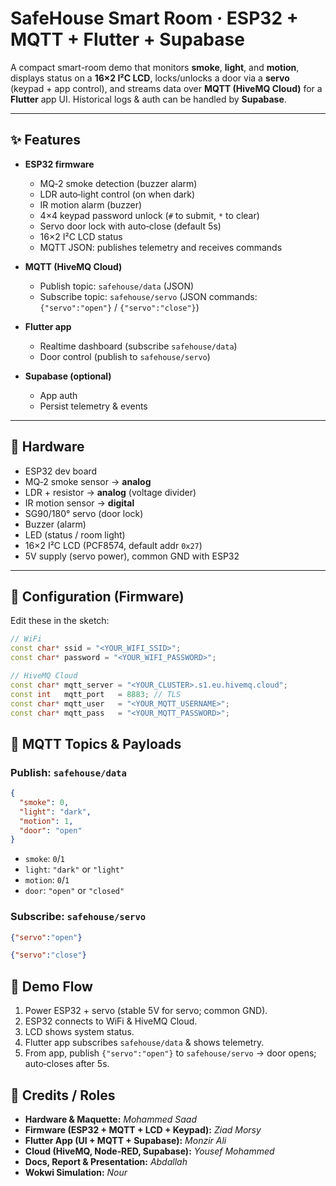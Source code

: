# SafeHouse Smart Room · ESP32 + MQTT + Flutter + Supabase

A compact smart-room demo that monitors **smoke**, **light**, and **motion**, displays status on a **16×2 I²C LCD**, locks/unlocks a door via a **servo** (keypad + app control), and streams data over **MQTT (HiveMQ Cloud)** for a **Flutter** app UI. Historical logs & auth can be handled by **Supabase**.

---

## ✨ Features

* **ESP32 firmware**

  * MQ‑2 smoke detection (buzzer alarm)
  * LDR auto‑light control (on when dark)
  * IR motion alarm (buzzer)
  * 4×4 keypad password unlock (`#` to submit, `*` to clear)
  * Servo door lock with auto‑close (default 5s)
  * 16×2 I²C LCD status
  * MQTT JSON: publishes telemetry and receives commands
* **MQTT (HiveMQ Cloud)**

  * Publish topic: `safehouse/data` (JSON)
  * Subscribe topic: `safehouse/servo` (JSON commands: `{"servo":"open"}` / `{"servo":"close"}`)
* **Flutter app**

  * Realtime dashboard (subscribe `safehouse/data`)
  * Door control (publish to `safehouse/servo`)
* **Supabase (optional)**

  * App auth
  * Persist telemetry & events

---

## 🧰 Hardware

* ESP32 dev board
* MQ‑2 smoke sensor → **analog**
* LDR + resistor → **analog** (voltage divider)
* IR motion sensor → **digital**
* SG90/180° servo (door lock)
* Buzzer (alarm)
* LED (status / room light)
* 16×2 I²C LCD (PCF8574, default addr `0x27`)
* 5V supply (servo power), common GND with ESP32
---

## 🔑 Configuration (Firmware)

Edit these in the sketch:

```cpp
// WiFi
const char* ssid = "<YOUR_WIFI_SSID>";
const char* password = "<YOUR_WIFI_PASSWORD>";

// HiveMQ Cloud
const char* mqtt_server = "<YOUR_CLUSTER>.s1.eu.hivemq.cloud";
const int   mqtt_port   = 8883; // TLS
const char* mqtt_user   = "<YOUR_MQTT_USERNAME>";
const char* mqtt_pass   = "<YOUR_MQTT_PASSWORD>";
```

## 📡 MQTT Topics & Payloads

### Publish: `safehouse/data`

```json
{
  "smoke": 0,
  "light": "dark",
  "motion": 1,
  "door": "open"
}
```

* `smoke`: `0`/`1`
* `light`: `"dark"` or `"light"`
* `motion`: `0`/`1`
* `door`: `"open"` or `"closed"`

### Subscribe: `safehouse/servo`

```json
{"servo":"open"}
```

```json
{"servo":"close"}
```

## 🚀 Demo Flow

1. Power ESP32 + servo (stable 5V for servo; common GND).
2. ESP32 connects to WiFi & HiveMQ Cloud.
3. LCD shows system status.
4. Flutter app subscribes `safehouse/data` & shows telemetry.
5. From app, publish `{"servo":"open"}` to `safehouse/servo` → door opens; auto‑closes after 5s.


## 👥 Credits / Roles

* **Hardware & Maquette:** *Mohammed Saad*
* **Firmware (ESP32 + MQTT + LCD + Keypad):** *Ziad Morsy*
* **Flutter App (UI + MQTT + Supabase):** *Monzir Ali*
* **Cloud (HiveMQ, Node‑RED, Supabase):** *Yousef Mohammed*
* **Docs, Report & Presentation:** *Abdallah*
* **Wokwi Simulation:** *Nour*
